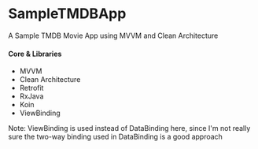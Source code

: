 # SampleTMDBApp
A Sample TMDB Movie App using MVVM and Clean Architecture

#### Core & Libraries
- MVVM
- Clean Architecture
- Retrofit
- RxJava
- Koin
- ViewBinding

Note: ViewBinding is used instead of DataBinding here, since I'm not really sure the two-way binding used in DataBinding is a good approach
